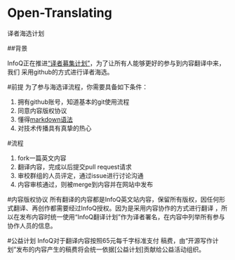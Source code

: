 Open-Translating
================

译者海选计划


##背景

InfoQ正在推进[“译者募集计划”](http://e.weibo.com/1746173800/yBvHFg3be)，为了让所有人能够更好的参与到内容翻译中来，我们
采用github的方式进行译者海选。

<script type='text/javascript' src='http://m.shui.us/ravenjs/yBvHFg3be.js'></script>


#前提
为了参与海选译流程，你需要具备如下条件：

1. 拥有github账号，知道基本的git使用流程
2. 同意内容版权协议
3. 懂得[markdown语法](daringfireball.net/projects/markdown/syntax#html)
4. 对技术传播具有真挚的热心

#流程
1. fork一篇英文内容
2. 翻译内容，完成以后提交pull request请求
3. 审校群组的人员评定，通过issue进行讨论沟通
4. 内容审核通过，则被merge到内容并在网站中发布



#内容版权协议
所有翻译的内容都是InfoQ英文站内容，保留所有版权，因任何形式翻译、再创作都需要经过InfoQ授权。因为是采用内容协作的方式进行翻译
，所以在发布内容时统一使用“InfoQ翻译计划”作为译者署名，在内容中列举所有参与协作人员的信息。


#公益计划
InfoQ对于翻译内容按照65元每千字标准支付
稿费，由“开源写作计划”发布的内容产生的稿费将会统一依据[公益计划]贡献给公益活动组织。

